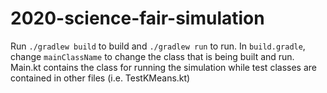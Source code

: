 # 2020-science-fair-simulation
Run `./gradlew build` to build and `./gradlew run` to run.
In `build.gradle`, change `mainClassName` to change the
class that is being built and run. Main.kt contains the class
for running the simulation while test classes are contained in
other files (i.e. TestKMeans.kt)